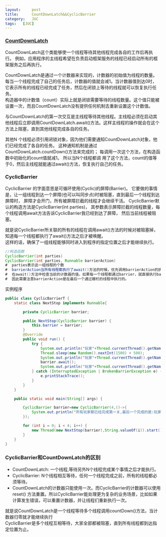 ```yaml
---
layout:     post
title:      CountDownLatch&&CyclicBarrier
category:   JUC
tags:   [JUC]
---
```

### [CountDownLatch](http://www.importnew.com/15731.html)
CountDownLatch这个类能够使一个线程等待其他线程完成各自的工作后再执行。
例如，应用程序的主线程希望在负责启动框架服务的线程已经启动所有的框架服务之后再执行。  

  CountDownLatch是通过一个计数器来实现的，计数器的初始值为线程的数量。
  每当一个线程完成了自己的任务后，计数器的值就会减1。当计数器值到达0时，它表示所有的线程已经完成了任务，然后在闭锁上等待的线程就可以恢复执行任务。  
  构造器中的计数值（count）实际上就是闭锁需要等待的线程数量。这个值只能被设置一次，而且CountDownLatch没有提供任何机制去重新设置这个计数值。

与CountDownLatch的第一次交互是主线程等待其他线程。主线程必须在启动其他线程后立即调用CountDownLatch.await()方法。这样主线程的操作就会在这个方法上阻塞，直到其他线程完成各自的任务。

其他N 个线程必须引用闭锁对象，因为他们需要通知CountDownLatch对象，他们已经完成了各自的任务。
这种通知机制是通过 CountDownLatch.countDown()方法来完成的；
每调用一次这个方法，在构造函数中初始化的count值就减1。
所以当N个线程都调 用了这个方法，count的值等于0，然后主线程就能通过await()方法，恢复执行自己的任务。  


### CyclicBarrier

CyclicBarrier 的字面意思是可循环使用(Cyclic)的屏障(Barrier)。
它要做的事情是，让一组线程到达一个屏障(也可以叫同步点)时被阻塞，直到最后一个线程到达屏障时，
屏障才会开门，所有被屏障拦截的线程才会继续干活。
CyclicBarrier默认的构造方法是CyclicBarrier(int parties)，
其参数表示屏障拦截的线程数量，每个线程调用await方法告诉CyclicBarrier我已经到达了屏障，
然后当前线程被阻塞。

就是说CyclicBarrier所关联的所有的线程在调用await()方法的时候对被阻塞掉，知道每一个线程都执行了await()方法之后才被唤醒。   
这样的话，确保了一组线程能够同时进入到程序的指定位置之后才能继续执行。

```java
//构造函数
CyclicBarrier(int parties)
CyclicBarrier(int parties, Runnable barrierAction)
#  parties表示这一组线程的个数
#  barrierAction当所有线程都执行了await()方法的时候，优先调用barrierAction的执行，然后在唤醒所有的线程
#  在await()方法中检查当前的计数器的值，如果每一个线程都通过barrier，就直接执行barrierAction.run()  
#  因此需要注意barrierAction是在最后一个通过栅栏的线程中执行的。
```


实例程序
```Java
public class CyclicBarrierT {
    static class NextStop implements Runnable{

        private CyclicBarrier barrier;

        public NextStop(CyclicBarrier barrier) {
            this.barrier = barrier;
        }
        @Override
        public void run() {
            try {
                System.out.println("玩家"+Thread.currentThread().getName()+"正在第一关");
                Thread.sleep(new Random().nextInt(1500) + 500);
                System.out.println("玩家"+Thread.currentThread().getName()+"结束第一关");
                barrier.await();
                System.out.println("玩家"+Thread.currentThread().getName()+"进入第二关");
            } catch (InterruptedException | BrokenBarrierException e) {
                e.printStackTrace();
            }
        }
    }

    public static void main(String[] args) {

        CyclicBarrier barrier=new CyclicBarrier(4,()->{
            System.out.println("所有玩家都已经完成第一关,最后一个完成的是:玩家"+Thread.currentThread().getName());
        });

        for (int i = 0; i < 4; i++) {
            new Thread(new NextStop(barrier),String.valueOf(i)).start();
        }
    }
}

```


### CyclicBarrier和CountDownLatch的区别
- CountDownLatch: 一个线程,等待另外N个线程完成某个事情之后才能执行。
- CyclicBarrier: N个线程相互等待，任何一个线程完成之前，所有的线程都必须等待。
- CountDownLatch的计数器只能使用一次。而CyclicBarrier的计数器可以使用reset() 方法重置。所以CyclicBarrier能处理更为复杂的业务场景，比如如果计算发生错误，可以重置计数器，并让线程们重新执行一次。
 
就是说CountDownLatch是一个线程等待多个线程调用countDown()方法，当计数器归零就才能继续执行   
CyclicBarrier是多个线程互相等待，大家全部都被阻塞，直到所有线程都到达指定位置为止。










